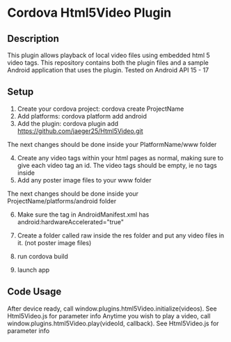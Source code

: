 # Cordova Html5Video Plugin #

## Description ##

This plugin allows playback of local video files using embedded html 5 video tags. This repository contains both the plugin files and a sample Android application that uses the plugin. Tested on Android API 15 - 17


## Setup ##

1. Create your cordova project: cordova create ProjectName
2. Add platforms: cordova platform add android
3. Add the plugin: cordova plugin add https://github.com/jaeger25/Html5Video.git

The next changes should be done inside your PlatformName/www folder

4. Create any video tags within your html pages as normal, making sure to give each video tag an id. The video tags should be empty, ie no <source> tags inside
5. Add any poster image files to your www folder 


The next changes should be done inside your ProjectName/platforms/android folder

6. Make sure the <manifest> tag in AndroidManifest.xml has android:hardwareAccelerated="true"
7. Create a folder called raw inside the res folder and put any video files in it. (not poster image files)



8. run cordova build
9. launch app

## Code Usage ##

After device ready, call window.plugins.html5Video.initialize(videos). See Html5Video.js for parameter info
Anytime you wish to play a video, call window.plugins.html5Video.play(videoId, callback). See Html5Video.js for parameter info